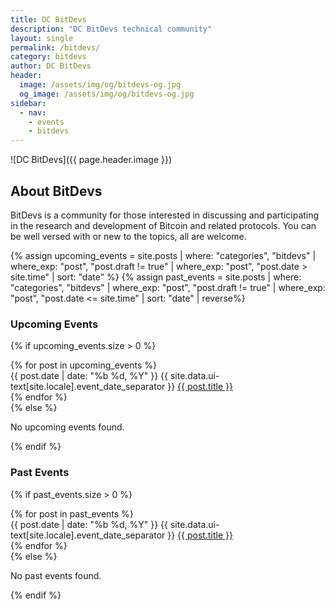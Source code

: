 ```yaml
---
title: DC BitDevs
description: "DC BitDevs technical community"
layout: single
permalink: /bitdevs/
category: bitdevs
author: DC BitDevs
header:
  image: /assets/img/og/bitdevs-og.jpg
  og_image: /assets/img/og/bitdevs-og.jpg
sidebar:
  - nav: 
    - events
    - bitdevs
---
```


![DC BitDevs]({{ page.header.image }})   

## About BitDevs
BitDevs is a community for those interested in discussing and participating in the research and development of Bitcoin and related protocols. You can be well versed with or new to the topics, all are welcome.


{% assign upcoming_events = site.posts | where: "categories", "bitdevs" | where_exp: "post", "post.draft != true" | where_exp: "post", "post.date > site.time" | sort: "date" %}
{% assign past_events = site.posts | where: "categories", "bitdevs" | where_exp: "post", "post.draft != true" | where_exp: "post", "post.date <= site.time" | sort: "date" | reverse%}

### Upcoming Events
{% if upcoming_events.size > 0 %}
  <div class="events-list">
    {% for post in upcoming_events %}
      <section class="event">
        {{ post.date | date: "%b %d, %Y" }} {{ site.data.ui-text[site.locale].event_date_separator }} <a href="{{ post.url }}">{{ post.title }}</a>
      </section>
    {% endfor %}
  </div>
{% else %}
  <p>No upcoming events found.</p>
{% endif %}

### Past Events
{% if past_events.size > 0 %}
  <div class="events-list">
    {% for post in past_events %}
      <section class="event">
        {{ post.date | date: "%b %d, %Y" }} {{ site.data.ui-text[site.locale].event_date_separator }} <a href="{{ post.url }}">{{ post.title }}</a>
      </section>
    {% endfor %}
  </div>
{% else %}
  <p>No past events found.</p>
{% endif %}